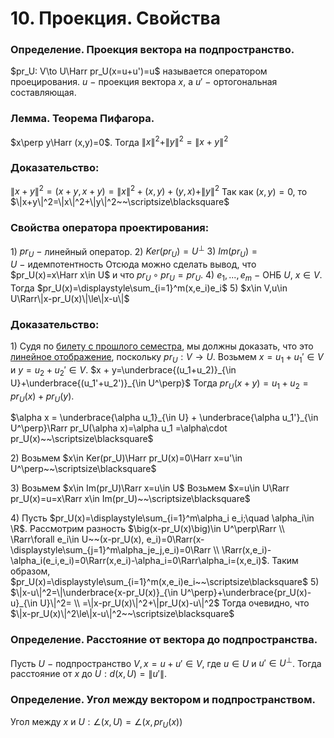 # 10. Проекция. Свойства

### Определение. Проекция вектора на подпространство.
$pr_U: V\to U\Harr pr_U(x=u+u')=u$ называется оператором проецирования.
$u~-~$проекция вектора $x$, а $u'~-~$ортогональная составляющая.

### Лемма. Теорема Пифагора.
$x\perp y\Harr (x,y)=0$.
Тогда $\|x\|^2+\|y\|^2=\|x+y\|^2$

### Доказательство:
$\|x+y\|^2=(x+y,x+y)=\|x\|^2+(x,y)+(y,x)+\|y\|^2$
Так как $(x,y)=0$, то $\|x+y\|^2=\|x\|^2+\|y\|^2~~\scriptsize\blacksquare$

### Свойства оператора проектирования:
$1)$ $pr_U~-~$линейный оператор.
$2)$ $Ker(pr_U)=U^\perp$
$3)~Im(pr_U)=U~-~$идемпотентность
Отсюда можно сделать вывод, что $pr_U(x)=x\Harr x\in U$ и
что $pr_U\circ pr_U=pr_U$.
$4)~e_1,...,e_m~-~$ОНБ $U$, $x\in V$.
Тогда $pr_U(x)=\displaystyle\sum_{i=1}^m(x,e_i)e_i$
$5)$ $x\in V,u\in U\Rarr\|x-pr_U(x)\|\le\|x-u\|$

### Доказательство:
$1)$ Судя по [билету с прошлого семестра](https://www.notion.so/49-2e20ad81fc8a4c4b841ed72c89986981?pvs=21), мы должны доказать, что это [линейное отображение](https://www.notion.so/44-c6694bbe033e48f4ba13c1cd4cb7e177?pvs=21), поскольку $pr_U:V\to U$.
Возьмем $x=u_1+u_1'\in V$ и $y=u_2+u_2'\in V$.
$x + y=\underbrace{(u_1+u_2)}_{\in U}+\underbrace{(u_1'+u_2')}_{\in U^\perp}$
Тогда $pr_U(x+y)=u_1+u_2=pr_U(x)+pr_U(y)$.

$\alpha x = \underbrace{\alpha u_1}_{\in U} + \underbrace{\alpha u_1'}_{\in U^\perp}\Rarr pr_U(\alpha x)=\alpha u_1 =\alpha\cdot pr_U(x)~~\scriptsize\blacksquare$

$2)$ Возьмем $x\in Ker(pr_U)\Harr pr_U(x)=0\Harr x=u'\in U^\perp~~\scriptsize\blacksquare$

$3)$ Возьмем $x\in Im(pr_U)\Rarr x=u\in U$
Возьмем $x=u\in U\Rarr pr_U(x)=u=x\Rarr x\in Im(pr_U)~~\scriptsize\blacksquare$

$4)$ Пусть $pr_U(x)=\displaystyle\sum_{i=1}^m\alpha_i e_i;\quad \alpha_i\in \R$.
Рассмотрим разность $\big(x-pr_U(x)\big)\in U^\perp\Rarr
\\
\Rarr\forall e_i\in U~~(x-pr_U(x), e_i)=0\Rarr(x-\displaystyle\sum_{j=1}^m\alpha_je_j,e_i)=0\Rarr
\\
\Rarr(x,e_i)-\alpha_i(e_i,e_i)=0\Rarr(x,e_i)-\alpha_i=0\Rarr\alpha_i=(x,e_i)$.
Таким образом, $pr_U(x)=\displaystyle\sum_{i=1}^m(x,e_i)e_i~~\scriptsize\blacksquare$
$5)$ $\|x-u\|^2=\|\underbrace{x-pr_U(x)}_{\in U^\perp}+\underbrace{pr_U(x)-u}_{\in U}\|^2=
\\
=\|x-pr_U(x)\|^2+\|pr_U(x)-u\|^2$
Тогда очевидно, что $\|x-pr_U(x)\|^2\le\|x-u\|^2~~\scriptsize\blacksquare$

### Определение. Расстояние от вектора до подпространства.
Пусть $U~-~$подпространство $V,x=u+u'\in V$, где
$u\in U$ и $u'\in U^\perp$.
Тогда расстояние от $x$ до $U:d(x, U)=\|u'\|$.

### Определение. Угол между вектором и подпространством.
Угол между $x$ и $U:\angle(x,U)=\angle\big(x,pr_U(x)\big)$